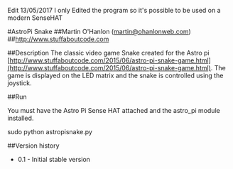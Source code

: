 Edit 13/05/2017
I only Edited the program so it's possible to be used on a modern SenseHAT



#AstroPi Snake
##Martin O'Hanlon (martin@ohanlonweb.com)
##http://www.stuffaboutcode.com

##Description
The classic video game Snake created for the Astro pi [http://www.stuffaboutcode.com/2015/06/astro-pi-snake-game.html](http://www.stuffaboutcode.com/2015/06/astro-pi-snake-game.html). The game is displayed on the LED matrix and the snake is controlled using the joystick.

##Run

You must have the Astro Pi Sense HAT attached and the astro_pi module installed.

sudo python astropisnake.py

##Version history
* 0.1 - Initial stable version
